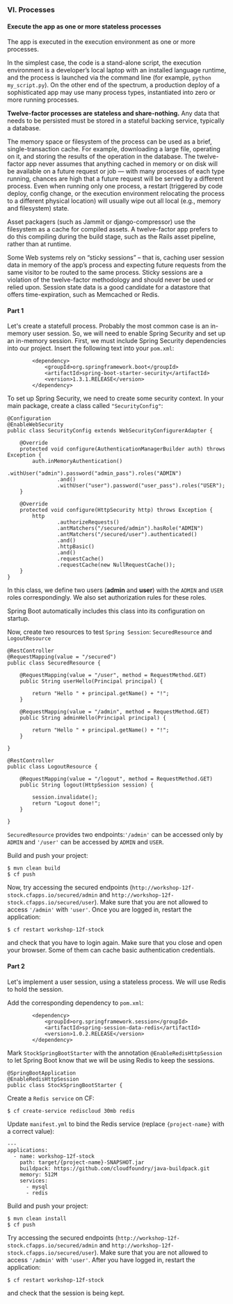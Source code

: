 ### VI. Processes
#### Execute the app as one or more stateless processes
The app is executed in the execution environment as one or more processes.

In the simplest case, the code is a stand-alone script, the execution environment is a developer’s local laptop with an installed language runtime, and the process is launched via the command line (for example, ```python my_script.py```). On the other end of the spectrum, a production deploy of a sophisticated app may use many process types, instantiated into zero or more running processes.

**Twelve-factor processes are stateless and share-nothing.** Any data that needs to be persisted must be stored in a stateful backing service, typically a database.

The memory space or filesystem of the process can be used as a brief, single-transaction cache. For example, downloading a large file, operating on it, and storing the results of the operation in the database. The twelve-factor app never assumes that anything cached in memory or on disk will be available on a future request or job — with many processes of each type running, chances are high that a future request will be served by a different process. Even when running only one process, a restart (triggered by code deploy, config change, or the execution environment relocating the process to a different physical location) will usually wipe out all local (e.g., memory and filesystem) state.

Asset packagers (such as Jammit or django-compressor) use the filesystem as a cache for compiled assets. A twelve-factor app prefers to do this compiling during the build stage, such as the Rails asset pipeline, rather than at runtime.

Some Web systems rely on “sticky sessions” – that is, caching user session data in memory of the app’s process and expecting future requests from the same visitor to be routed to the same process. Sticky sessions are a violation of the twelve-factor methodology and should never be used or relied upon. Session state data is a good candidate for a datastore that offers time-expiration, such as Memcached or Redis.

#### Part 1

Let's create a statefull process. Probably the most common case is an in-memory user session. So, we will need to enable Spring Security and set up an in-memory session. First, we must include Spring Security dependencies into our project. Insert the following text into your ``pom.xml``:

```
        <dependency>
            <groupId>org.springframework.boot</groupId>
            <artifactId>spring-boot-starter-security</artifactId>
            <version>1.3.1.RELEASE</version>
        </dependency>
```

To set up Spring Security, we need to create some security context. In your main package, create a class called `"SecurityConfig"`:

```
@Configuration
@EnableWebSecurity
public class SecurityConfig extends WebSecurityConfigurerAdapter {

    @Override
    protected void configure(AuthenticationManagerBuilder auth) throws Exception {
        auth.inMemoryAuthentication()
                .withUser("admin").password("admin_pass").roles("ADMIN")
                .and()
                .withUser("user").password("user_pass").roles("USER");
    }

    @Override
    protected void configure(HttpSecurity http) throws Exception {
        http
                .authorizeRequests()
                .antMatchers("/secured/admin").hasRole("ADMIN")
                .antMatchers("/secured/user").authenticated()
                .and()
                .httpBasic()
                .and()
                .requestCache()
                .requestCache(new NullRequestCache());
    }
}

```
In this class, we define two users (**admin** and **user**) with the `ADMIN` and `USER` roles correspondingly. We also set authorization rules for these roles.

Spring Boot automatically includes this class into its configuration on startup.

Now, create two resources to test `Spring Session`: `SecuredResource` and `LogoutResource`

```
@RestController
@RequestMapping(value = "/secured")
public class SecuredResource {

    @RequestMapping(value = "/user", method = RequestMethod.GET)
    public String userHello(Principal principal) {

        return "Hello " + principal.getName() + "!";
    }

    @RequestMapping(value = "/admin", method = RequestMethod.GET)
    public String adminHello(Principal principal) {

        return "Hello " + principal.getName() + "!";
    }

}
```
```
@RestController
public class LogoutResource {

    @RequestMapping(value = "/logout", method = RequestMethod.GET)
    public String logout(HttpSession session) {

        session.invalidate();
        return "Logout done!";
    }

}
```

`SecuredResource` provides two endpoints:`'/admin'` can be accessed only by `ADMIN` and `'/user'` can be accessed by `ADMIN` and `USER`.

Build and push your project:

```
$ mvn clean build
$ cf push
```

Now, try accessing the secured endpoints (`http://workshop-12f-stock.cfapps.io/secured/admin` and `http://workshop-12f-stock.cfapps.io/secured/user`). Make sure that you are not allowed to access `'/admin'` with `'user'`.
Once you are logged in, restart the application:

```
$ cf restart workshop-12f-stock
```

and check that you have to login again. Make sure that you close and open your browser. Some of them can cache basic authentication credentials.

#### Part 2

Let's implement a user session, using a stateless process. We will use Redis to hold the session.

Add the corresponding dependency to `pom.xml`:

```
        <dependency>
            <groupId>org.springframework.session</groupId>
            <artifactId>spring-session-data-redis</artifactId>
            <version>1.0.2.RELEASE</version>
        </dependency>
```

Mark `StockSpringBootStarter` with the annotation `@EnableRedisHttpSession` to let Spring Boot know that we will be using Redis to keep the sessions.

```
@SpringBootApplication
@EnableRedisHttpSession
public class StockSpringBootStarter {
```

Create a `Redis service` on CF:

```
$ cf create-service rediscloud 30mb redis
```

Update `manifest.yml` to bind the Redis service (replace `{project-name}` with a correct value):

```
---
applications:
  - name: workshop-12f-stock
    path: target/{project-name}-SNAPSHOT.jar
    buildpack: https://github.com/cloudfoundry/java-buildpack.git
    memory: 512M
    services:
      - mysql
      - redis
```

Build and push your project:

```
$ mvn clean install
$ cf push
```

Try accessing the secured endpoints (`http://workshop-12f-stock.cfapps.io/secured/admin` and `http://workshop-12f-stock.cfapps.io/secured/user`). Make sure that you are not allowed to access `'/admin'` with `'user'`.
After you have logged in, restart the application:

```
$ cf restart workshop-12f-stock
```

and check that the session is being kept.
